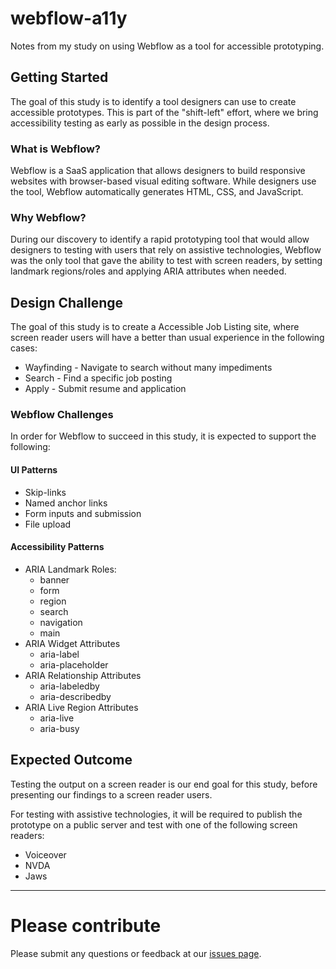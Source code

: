 # webflow-a11y
Notes from my study on using Webflow as a tool for accessible prototyping.

## Getting Started
The goal of this study is to identify a tool designers can use to create accessible prototypes. This is part of the "shift-left" effort, where we bring accessibility testing as early as possible in the design process.  

### What is Webflow?
Webflow is a SaaS application that allows designers to build responsive websites with browser-based visual editing software. While designers use the tool, Webflow automatically generates HTML, CSS, and JavaScript. 

### Why Webflow?
During our discovery to identify a rapid prototyping tool that would allow designers to testing with users that rely on assistive technologies, Webflow was the only tool that gave the ability to test with screen readers, by setting landmark regions/roles and applying ARIA attributes when needed.

## Design Challenge
The goal of this study is to create a Accessible Job Listing site, where screen reader users will have a better than usual experience in the following cases:
- Wayfinding - Navigate to search without many impediments
- Search - Find a specific job posting
- Apply - Submit resume and application

### Webflow Challenges
In order for Webflow to succeed in this study, it is expected to support the following:

#### UI Patterns
- Skip-links
- Named anchor links
- Form inputs and submission
- File upload

#### Accessibility Patterns
- ARIA Landmark Roles: 
  - banner
  - form
  - region
  - search
  - navigation
  - main
- ARIA Widget Attributes
  - aria-label
  - aria-placeholder
- ARIA Relationship Attributes
  - aria-labeledby
  - aria-describedby
- ARIA Live Region Attributes
  - aria-live
  - aria-busy


## Expected Outcome
Testing the output on a screen reader is our end goal for this study, before presenting our findings to a screen reader users.

For testing with assistive technologies, it will be required to publish the prototype on a public server and test with one of the following screen readers:
- Voiceover
- NVDA
- Jaws

---

# Please contribute
Please submit any questions or feedback at our [issues page](https://github.com/mpaiva/webflow-a11y/issues/new).
